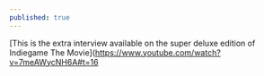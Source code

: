 ```yaml
---
published: true
---
```


[This is the extra interview available on the super deluxe edition of Indiegame The Movie](https://www.youtube.com/watch?v=7meAWycNH6A#t=16